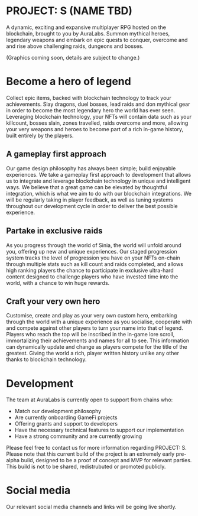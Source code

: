 # PROJECT: S (NAME TBD)

A dynamic, exciting and expansive multiplayer RPG hosted on the blockchain, brought to you by AuraLabs. Summon mythical heroes, legendary weapons and embark on epic quests to conquer, overcome and and rise above challenging raids, dungeons and bosses.

(Graphics coming soon, details are subject to change.)


# Become a hero of legend
Collect epic items, backed with blockchain technology to track your achievements. Slay dragons, duel bosses, lead raids and don mythical gear in order to become the most legendary hero the world has ever seen. 
Leveraging blockchain technology, your NFTs will contain data such as your killcount, bosses slain, zones travelled, raids overcome and more, allowing your very weapons and heroes to become part of a rich in-game history, built entirely by the players.

## A gameplay first approach

Our game design philosophy has always been simple; build enjoyable experiences. We take a gameplay first approach to development that allows us to integrate and leverage blockchain technology in unique and intelligent ways. We believe that a great game can be elevated by thoughtful integration, which is what we aim to do with our blockchain integrations. We will be regularly taking in player feedback, as well as tuning systems throughout our development cycle in order to deliver the best possible experience.

## Partake in exclusive raids

As you progress through the world of Sinia, the world will unfold around you, offering up new and unique experiences. Our staged progression system tracks the level of progression you have on your NFTs on-chain through multiple stats such as kill count and raids completed, and allows high ranking players the chance to participate in exclusive ultra-hard content designed to challenge players who have invested time into the world, with a chance to win huge rewards.

## Craft your very own hero

Customise, create and play as your very own custom hero, embarking through the world with a unique experience as you socialise, cooperate with and compete against other players to turn your name into that of legend. Players who reach the top will be inscribed in the in-game lore scroll, immortalizing their achievements and names for all to see. This information can dynamically update and change as players compete for the title of the greatest. Giving the world a rich, player written history unlike any other thanks to blockchain technology. 

# Development

The team at AuraLabs is currently open to support from chains who: 
* Match our development philosophy
* Are currently onboarding GameFi projects
* Offering grants and support to developers
* Have the necessary technical features to support our implementation
* Have a strong community and are currently growing

Please feel free to contact us for more information regarding PROJECT: S. Please note that this current build of the project is an extremely early pre-alpha build, designed to be a proof of concept and MVP for relevant parties. This build is not to be shared, redistrubuted or promoted publicly.

 # Social media
 Our relevant social media channels and links will be going live shortly.
